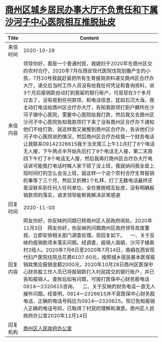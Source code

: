 # <a href="http://www.shangluo.gov.cn/zmhd/ldxxxx.jsp?urltype=leadermail.LeaderMailContentUrl&wbtreeid=1112&leadermailid=6577">商州区城乡居民办事大厅不负责任和下属沙河子中心医院相互推脱扯皮</a>
|Title|Content|
|:---:|---|
|来信时间|2020-10-29|
|来信内容|领导你好，我是一个普通村民，我媳妇于2020年在商州区交的农村合疗，2020年7月在西安现代医院住院剖腹产生的小孩，7月20号我就赶紧把所有生育报销资料递交商州区合疗办大厅，递交后当时工作人员没有给我任何凭证和查询资料，说3个月后报销款自动打到我留的银行账户，可是现在3个多月过去了，没有收到任何款项，和电话信息，犹如石沉大海，我主动打电话给商州区合疗办大厅，告知我款项打到户籍所在沙河子镇中心医院，需要中心医院给我打款，然后我又去商州区沙河子中心医院告知我款项打下来了没有商州区合疗办下通知他们不给打款，就这样我又被推到商州区合疗办，告诉他们沙河子中心医院说的情况，然后商州区合疗办给我一个财务电话让我联系09142326615我于当天周三上午11点打了8个电话无人接，下午两点半开始先后打了9个电话无人接，第二天周四下午打了8个电话无人接，然后我再打商州区合疗办大厅电话说可能我打电话时候人家下班了没上班，我就纳闷我全是上班时间打的怎么会没上班，就这样一个这个农村合疗生育报销的事等了三个月，然后又折腾1个礼拜，打了无数电话最终还是没联系到任何人任何单位，全在推脱相互扯皮，没有明确报销款项的落实，请求领导能帮我解决非常感谢|
|回复时间|2020-11-03|
|回复内容|网友你好，你反映的问题已转商州区人民政府阅处。2020年11月3日    网友你好，你反映的问题商州区政府领导高度重视，立即安排相关部门调查处理。现回复如下。    一、关于反映的报销款项未落实问题。经调查，报销人南娟，沙河子镇南村2组人。2020年7月6日至2020年7月14日，南娟在西安现代妇产医院住院总花费6107.60元，按照城乡居民基本医保报销政策应报销金额2000元，2020年10月28日商州区医保中心财务股工作人员已将报销款打入村民提交的银行账户，并已告知报销人。查账后如有问题，可拨打医保中心财务股电话0914—2320615咨询。    二、关于反映的财务电话一直无人接听问题。经查明，0914—2326615并不是医保中心财务股电话，正确的电话号码应为0914—2320615。现已告知报销人正确的电话号码，已取得了村民的理解和满意。商州区人民政府办公室2020年12月14日|
|回复机构|<a href="../../categories/agencies/商州区人民政府办公室.md">商州区人民政府办公室</a>|
